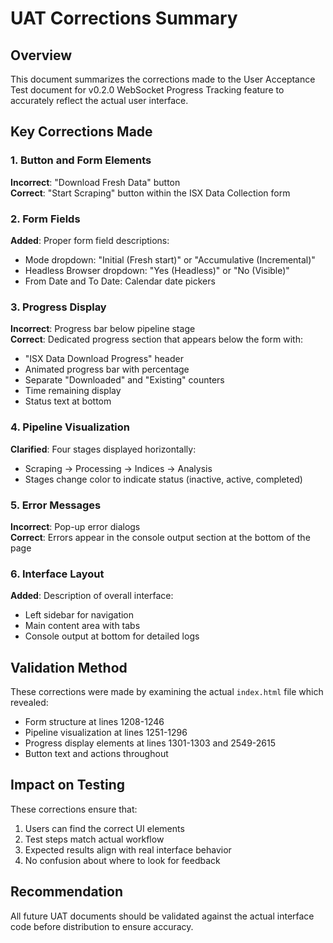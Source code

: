 # UAT Corrections Summary

## Overview
This document summarizes the corrections made to the User Acceptance Test document for v0.2.0 WebSocket Progress Tracking feature to accurately reflect the actual user interface.

## Key Corrections Made

### 1. Button and Form Elements
**Incorrect**: "Download Fresh Data" button  
**Correct**: "Start Scraping" button within the ISX Data Collection form

### 2. Form Fields
**Added**: Proper form field descriptions:
- Mode dropdown: "Initial (Fresh start)" or "Accumulative (Incremental)"
- Headless Browser dropdown: "Yes (Headless)" or "No (Visible)"
- From Date and To Date: Calendar date pickers

### 3. Progress Display
**Incorrect**: Progress bar below pipeline stage  
**Correct**: Dedicated progress section that appears below the form with:
- "ISX Data Download Progress" header
- Animated progress bar with percentage
- Separate "Downloaded" and "Existing" counters
- Time remaining display
- Status text at bottom

### 4. Pipeline Visualization
**Clarified**: Four stages displayed horizontally:
- Scraping → Processing → Indices → Analysis
- Stages change color to indicate status (inactive, active, completed)

### 5. Error Messages
**Incorrect**: Pop-up error dialogs  
**Correct**: Errors appear in the console output section at the bottom of the page

### 6. Interface Layout
**Added**: Description of overall interface:
- Left sidebar for navigation
- Main content area with tabs
- Console output at bottom for detailed logs

## Validation Method
These corrections were made by examining the actual `index.html` file which revealed:
- Form structure at lines 1208-1246
- Pipeline visualization at lines 1251-1296
- Progress display elements at lines 1301-1303 and 2549-2615
- Button text and actions throughout

## Impact on Testing
These corrections ensure that:
1. Users can find the correct UI elements
2. Test steps match actual workflow
3. Expected results align with real interface behavior
4. No confusion about where to look for feedback

## Recommendation
All future UAT documents should be validated against the actual interface code before distribution to ensure accuracy.